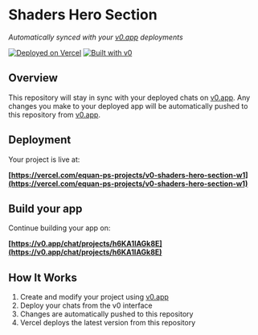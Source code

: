 # Shaders Hero Section

*Automatically synced with your [v0.app](https://v0.app) deployments*

[![Deployed on Vercel](https://img.shields.io/badge/Deployed%20on-Vercel-black?style=for-the-badge&logo=vercel)](https://vercel.com/equan-ps-projects/v0-shaders-hero-section-w1)
[![Built with v0](https://img.shields.io/badge/Built%20with-v0.app-black?style=for-the-badge)](https://v0.app/chat/projects/h6KA1lAGk8E)

## Overview

This repository will stay in sync with your deployed chats on [v0.app](https://v0.app).
Any changes you make to your deployed app will be automatically pushed to this repository from [v0.app](https://v0.app).

## Deployment

Your project is live at:

**[https://vercel.com/equan-ps-projects/v0-shaders-hero-section-w1](https://vercel.com/equan-ps-projects/v0-shaders-hero-section-w1)**

## Build your app

Continue building your app on:

**[https://v0.app/chat/projects/h6KA1lAGk8E](https://v0.app/chat/projects/h6KA1lAGk8E)**

## How It Works

1. Create and modify your project using [v0.app](https://v0.app)
2. Deploy your chats from the v0 interface
3. Changes are automatically pushed to this repository
4. Vercel deploys the latest version from this repository